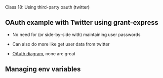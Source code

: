 Class 18: Using third-party oauth (twitter)

## OAuth example with Twitter using grant-express

* No need for (or side-by-side with) maintaining user passwords
* Can also do more like get user data from twitter

* [OAuth diagram](https://camo.githubusercontent.com/2d9a8e034597accce020e9e6edb95457b9ff82b8/687474703a2f2f7075752e73682f32704a3479), none are great

## Managing env variables